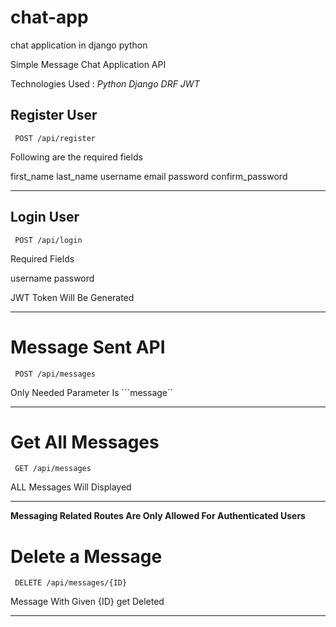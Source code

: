 # chat-app
chat  application in django python 

Simple Message Chat Application API


Technologies Used :  *Python Django   DRF JWT* 

## Register User 

``` POST /api/register```


Following are the required fields

first_name
last_name
username
email
password
confirm_password

*********


## Login User 

``` POST /api/login```

Required Fields

username
password

JWT Token Will Be Generated

******

# Message Sent API 

``` POST /api/messages``` 

Only Needed Parameter Is ```message`` 

*****

# Get All Messages 

``` GET /api/messages```

ALL Messages Will Displayed 

*****

**Messaging Related Routes Are Only Allowed For Authenticated Users**

# Delete a Message

``` DELETE /api/messages/{ID}```

Message With Given {ID} get  Deleted

*****







